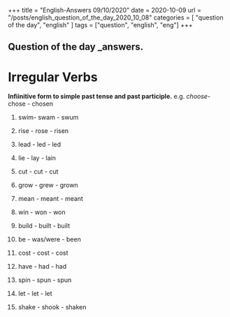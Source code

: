 +++
title = "English-Answers 09/10/2020"
date = 2020-10-09 
url = "/posts/english_question_of_the_day_2020_10_08"
categories = [ "question of the day", "english" ]
tags = ["question", "english", "eng"]
+++


## Question of the day _answers.
#  Irregular Verbs

**Infiinitive form to simple past tense and past participle.** e.g. *choose*- chose - chosen

1. swim- swam - swum

2. rise - rose - risen

3. lead - led - led

4. lie - lay - lain

5. cut - cut - cut

6. grow - grew - grown

7. mean - meant - meant

8. win - won - won

9. build - built - built

10. be - was/were - been

11. cost - cost - cost

12. have - had - had

13. spin - spun - spun

14. let - let - let

15. shake - shook - shaken


  












